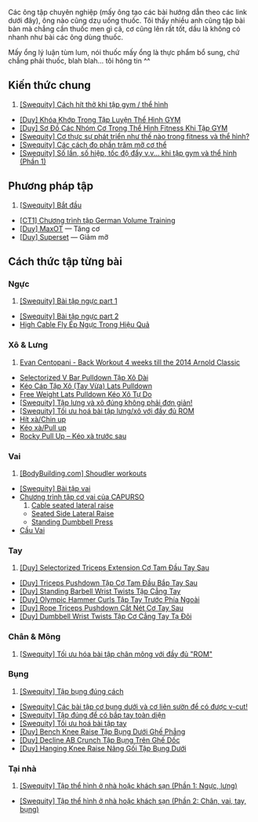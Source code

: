 Các ông tập chuyên nghiệp (mấy ông tạo các bài hướng dẫn theo các link dưới đây), ông nào cũng dzụ uống thuốc. Tôi thấy nhiều anh cũng tập bài bản mà chẳng cần thuốc men gì cả, cơ cũng lên rất tốt, dầu là không có nhanh như bài các ông dùng thuốc.

Mấy ổng lý luận tùm lum, nói thuốc mấy ổng là thực phẩm bổ sung, chứ chẳng phải thuốc, blah blah… tôi hông tin ^^

## Kiến thức chung
1. [[Swequity] Cách hít thở khi tập gym / thể hình](https://www.youtube.com/watch?v=7J5xemM_zDo&list=PLuCfiJ5Wl3JuMzXCcVmdezyaAr08gE41P&index=1)
- [[Duy] Khóa Khớp Trong Tập Luyện Thể Hình GYM](http://www.thehinhonline.com.vn/baiviet/chitiet/khoa-khop-gym-fitness)
- [[Duy] Sơ Đồ Các Nhóm Cơ Trong Thể Hình Fitness Khi Tập GYM](http://www.thehinhonline.com.vn/baiviet/chitiet/muscle-anatomy)
- [[Swequity] Cơ thực sự phát triển như thế nào trong fitness và thể hình?](https://www.youtube.com/watch?v=uh5ilDT4aV8&list=PLuCfiJ5Wl3JuMzXCcVmdezyaAr08gE41P&index=3)
- [[Swequity] Các cách đo phần trăm mỡ cơ thể](https://www.youtube.com/watch?v=O-axvcSHxSo&list=PLuCfiJ5Wl3JuMzXCcVmdezyaAr08gE41P&index=5)
- [[Swequity] Số lần, số hiệp, tốc độ đẩy v.v... khi tập gym và thể hình (Phần 1)](https://www.youtube.com/watch?v=axiYDlvS4II&list=PLuCfiJ5Wl3JuMzXCcVmdezyaAr08gE41P&index=7)

## Phương pháp tập
1. [[Swequity] Bắt đầu](https://fbcdn-sphotos-g-a.akamaihd.net/hphotos-ak-xpa1/t31.0-8/615451_10152612810802122_4877303073430787332_o.jpg)
- [[CT1] Chương trình tập German Volume Training](http://www.swequity.vn/2015/03/ct1-chuong-trinh-tap-german-volume.html)
- [[Duy] MaxOT](http://www.thehinhonline.com.vn/baiviet/danhmuc/maxot) — Tăng cơ
- [[Duy] Superset](http://www.thehinhonline.com.vn/baiviet/danhmuc/superset) — Giảm mỡ

## Cách thức tập từng bài

### Ngực
1. [[Swequity] Bài tập ngực part 1](https://www.youtube.com/watch?v=gsu6NISJE5I&index=14&list=PLuCfiJ5Wl3Jsi6Zmv1F_1nsdxzMaVd35S)
- [[Swequity] Bài tập ngực part 2](https://www.youtube.com/watch?v=gsu6NISJE5I&index=14&list=PLuCfiJ5Wl3Jsi6Zmv1F_1nsdxzMaVd35S)
- [High Cable Fly Ép Ngực Trong Hiệu Quả](http://www.thehinhonline.com.vn/baiviet/chitiet/ep-day-nguc-bang-may-vai-doi)

### Xô & Lưng
1. [Evan Centopani - Back Workout 4 weeks till the 2014 Arnold Classic](https://www.youtube.com/watch?v=e6abho2CGVY)
- [Selectorized V Bar Pulldown Tập Xô Dài](http://www.thehinhonline.com.vn/baiviet/chitiet/keo-cap-tap-xo-tay-hep)
- [Kéo Cáp Tập Xô (Tay Vừa) Lats Pulldown](http://www.thehinhonline.com.vn/baiviet/chitiet/keo-cap-tap-xo-tay-vua)
- [Free Weight Lats Pulldown Kéo Xô Tự Do](http://www.thehinhonline.com.vn/baiviet/chitiet/lats-pulldown-with-bar)
- [[Swequity] Tập lưng và xô đúng không phải đơn giản!](https://www.youtube.com/watch?v=gKs9GqnUhek&index=8&list=PLuCfiJ5Wl3Jsi6Zmv1F_1nsdxzMaVd35S)
- [[Swequity] Tối ưu hoá bài tập lưng/xô với đầy đủ ROM](https://www.youtube.com/watch?v=SG8R6NuY6Yg&index=13&list=PLuCfiJ5Wl3Jsi6Zmv1F_1nsdxzMaVd35S)
- [Hít xà/Chin up](https://www.youtube.com/watch?v=c8G0_NEJ-yA)
- [Kéo xà/Pull up](http://www.webthehinh.com/pullups/)
- [Rocky Pull Up – Kéo xà trước sau](http://www.webthehinh.com/rocky-pull-ups/)

### Vai
1. [[BodyBuilding.com] Shoudler workouts](http://www.bodybuilding.com/exercises/finder/lookup/filter/muscle/id/12/muscle/shoulders)
- [[Swequity] Bài tập vai](https://www.youtube.com/watch?v=iVwTZRVbQKA)
- [Chương trình tập cơ vai của CAPURSO](http://www.webthehinh.com/chuong-trinh-tap-co-vai-cua-capurso/)
  1. [Cable seated lateral raise](http://www.webthehinh.com/cable-seated-lateral-raise/)
  - [Seated Side Lateral Raise](http://www.webthehinh.com/seated-side-lateral-raise/)
  - [Standing Dumbbell Press](http://www.webthehinh.com/standing-dumbbell-press/)
- [Cầu Vai](http://www.webthehinh.com/bai-tap-cau-vai/)

### Tay
1. [[Duy] Selectorized Triceps Extension Cơ Tam Đầu Tay Sau](http://www.thehinhonline.com.vn/baiviet/chitiet/selectorized-triceps-extension)
- [[Duy] Triceps Pushdown Tập Cơ Tam Đầu Bắp Tay Sau](http://www.thehinhonline.com.vn/baiviet/chitiet/tay-sau-voi-may-vai-doi-thanh-ta)
- [[Duy] Standing Barbell Wrist Twists Tập Cẳng Tay](http://www.thehinhonline.com.vn/baiviet/chitiet/dung-cuon-ta-tap-cang-tay)
- [[Duy] Olympic Hammer Curls Tập Tay Trước Phía Ngoài](http://www.thehinhonline.com.vn/baiviet/chitiet/tap-tay-truoc-voi-cay-chu-h)
- [[Duy] Rope Triceps Pushdown Cắt Nét Cơ Tay Sau](http://www.thehinhonline.com.vn/baiviet/chitiet/tay-sau-voi-may-vai-doi-day-thung)
- [[Duy] Dumbbell Wrist Twists Tập Cơ Cẳng Tay Tạ Đôi](http://www.thehinhonline.com.vn/baiviet/chitiet/cuon-cang-tay-tren-ghe)

### Chân & Mông
1. [[Swequity] Tối ưu hóa bài tập chân mông với đầy đủ "ROM"](https://www.youtube.com/watch?v=gVSzLhW2zO0&index=7&list=PLuCfiJ5Wl3Jsi6Zmv1F_1nsdxzMaVd35S)

### Bụng
1. [[Swequity] Tập bụng đúng cách](https://www.youtube.com/watch?v=JZq4hvBb-08&index=2&list=PLuCfiJ5Wl3Jsi6Zmv1F_1nsdxzMaVd35S)
- [[Swequity] Các bài tập cơ bụng dưới và cơ liên sườn để có được v-cut!](https://www.youtube.com/watch?v=0_cZkWMx34A&index=3&list=PLuCfiJ5Wl3Jsi6Zmv1F_1nsdxzMaVd35S)
- [[Swequity] Tập đúng để có bắp tay toàn diện](https://www.youtube.com/watch?v=qNZ1FHSA4wU&index=4&list=PLuCfiJ5Wl3Jsi6Zmv1F_1nsdxzMaVd35S)
- [[Swequity] Tối ưu hoá bài tập tay](https://www.youtube.com/watch?v=X-8rqO-nW-g&index=12&list=PLuCfiJ5Wl3Jsi6Zmv1F_1nsdxzMaVd35S)
- [[Duy] Bench Knee Raise Tập Bụng Dưới Ghế Phẳng](http://www.thehinhonline.com.vn/baiviet/chitiet/da-bung-duoi-tren-ghe)
- [[Duy] Decline AB Crunch Tập Bụng Trên Ghế Dốc](http://www.thehinhonline.com.vn/baiviet/chitiet/gap-bung-tren-ghe-doc-xuong)
- [[Duy] Hanging Knee Raise Nâng Gối Tập Bụng Dưới](http://www.thehinhonline.com.vn/baiviet/chitiet/treo-nguoi-da-bung-duoi)

### Tại nhà
1. [[Swequity] Tập thể hình ở nhà hoặc khách sạn (Phần 1: Ngực, lưng)](https://www.youtube.com/watch?v=KNx63ax6Gmc&index=10&list=PLuCfiJ5Wl3Jsi6Zmv1F_1nsdxzMaVd35S)
- [[Swequity] Tập thể hình ở nhà hoặc khách sạn (Phần 2: Chân, vai, tay, bụng)](https://www.youtube.com/watch?v=ciZJbIRDVtM&index=11&list=PLuCfiJ5Wl3Jsi6Zmv1F_1nsdxzMaVd35S)
